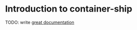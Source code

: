 # Introduction to container-ship

TODO: write [great documentation](http://jacobian.org/writing/great-documentation/what-to-write/)
